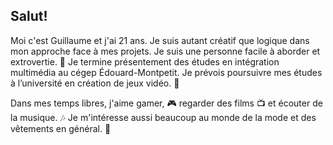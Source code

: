 ## Salut!
Moi c'est Guillaume et j'ai 21 ans. Je suis autant créatif que logique dans mon approche face à mes projets. Je suis une personne facile à aborder et extrovertie. 🤗
Je termine présentement des études en intégration multimédia au cégep Édouard-Montpetit. Je prévois poursuivre mes études à l’université en création de jeux vidéo. 👾

Dans mes temps libres, j'aime gamer, 🎮 regarder des films 📺 et écouter de la musique. 🎶 Je m'intéresse aussi beaucoup au monde de la mode et des vêtements en général. 👕
